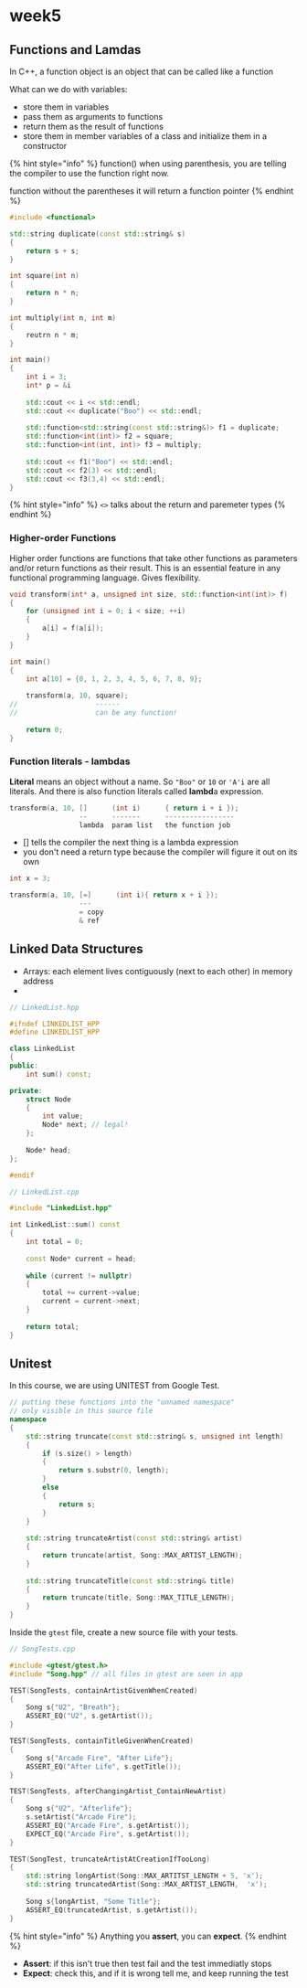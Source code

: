 # week5

## Functions and Lamdas

In C++, a function object is an object that can be called like a function

What can we do with variables: 

* store them in variables 
* pass them as arguments to functions 
* return them as the result of functions 
* store them in member variables of a class and initialize them in a constructor 

{% hint style="info" %}
function\(\) when using parenthesis, you are telling the compiler to use the function right now. 

function without the parentheses it will return a function pointer
{% endhint %}



```cpp
#include <functional>

std::string duplicate(const std::string& s)
{
    return s + s;
}

int square(int n)
{
    return n * n;
}

int multiply(int n, int m)
{
    reutrn n * m;
}

int main()
{
    int i = 3;
    int* p = &i
    
    std::cout << i << std::endl;
    std::cout << duplicate("Boo") << std::endl;
    
    std::function<std::string(const std::string&)> f1 = duplicate;
    std::function<int(int)> f2 = square;
    std::function<int(int, int)> f3 = multiply;
    
    std::cout << f1("Boo") << std::endl;
    std::cout << f2(3) << std::endl;
    std::cout << f3(3,4) << std::endl;
}
```

{% hint style="info" %}
`<>` talks about the return and paremeter types
{% endhint %}

### Higher-order Functions

Higher order functions are functions that take other functions as parameters and/or return functions as their result. This is an essential feature in any functional programming language. Gives flexibility.

```cpp
void transform(int* a, unsigned int size, std::function<int(int)> f)
{
    for (unsigned int i = 0; i < size; ++i)
    {
        a[i] = f(a[i]);
    }
}

int main()
{
    int a[10] = {0, 1, 2, 3, 4, 5, 6, 7, 8, 9};
    
    transform(a, 10, square);
//                   ------ 
//                   can be any function!
    
    return 0;
}
```

### Function literals - lambdas 

**Literal** means an object without a name. So `"Boo"` or `10` or `'A'i` are all literals. And there is also function literals called **lambd**a expression.

```cpp
transform(a, 10, []      (int i)      { return i + i });
                 --      -------      -----------------
                 lambda  param list   the function job
```

* \[\] tells the compiler the next thing is a lambda expression 
* you don't need a return type because the compiler will figure it out on its own

```cpp
int x = 3;

transform(a, 10, [=]      (int i){ return x + i });
                 ---     
                 = copy     
                 & ref
```

## Linked Data Structures

* Arrays: each element lives contiguously \(next to each other\) in memory address 
* 
```cpp
// LinkedList.hpp

#ifndef LINKEDLIST_HPP
#define LINKEDLIST_HPP

class LinkedList 
{
public:
    int sum() const;

private:
    struct Node
    {
        int value;
        Node* next; // legal!
    };
    
    Node* head;
};

#endif
```



```cpp
// LinkedList.cpp

#include "LinkedList.hpp"

int LinkedList::sum() const
{
    int total = 0;
    
    const Node* current = head;
    
    while (current != nullptr)
    {
        total += current->value;
        current = current->next;
    }
    
    return total;
}
```

## Unitest

In this course, we are using UNITEST from Google Test.

```cpp
// putting these functions into the "unnamed namespace"
// only visible in this source file
namespace
{
    std::string truncate(const std::string& s, unsigned int length)
    {
        if (s.size() > length)
        {
            return s.substr(0, length);
        }
        else
        {
            return s;
        }
    }
    
    std::string truncateArtist(const std::string& artist)
    {
        return truncate(artist, Song::MAX_ARTIST_LENGTH);
    }
    
    std::string truncateTitle(const std::string& title)
    {
        return truncate(title, Song::MAX_TITLE_LENGTH);
    }
}
```

Inside the `gtest` file, create a new source file with your tests. 

```cpp
// SongTests.cpp

#include <gtest/gtest.h>
#include "Song.hpp" // all files in gtest are seen in app

TEST(SongTests, containArtistGivenWhenCreated)
{
    Song s{"U2", "Breath"};
    ASSERT_EQ("U2", s.getArtist());
}

TEST(SongTests, containTitleGivenWhenCreated)
{
    Song s{"Arcade Fire", "After Life"};
    ASSERT_EQ("After Life", s.getTitle());
}

TEST(SongTests, afterChangingArtist_ContainNewArtist)
{
    Song s{"U2", "Afterlife"};
    s.setArtist("Arcade Fire");
    ASSERT_EQ("Arcade Fire", s.getArtist());
    EXPECT_EQ("Arcade Fire", s.getArtist());
}

TEST(SongTest, truncateArtistAtCreationIfTooLong)
{
    std::string longArtist(Song::MAX_ARTITST_LENGTH + 5, 'x');
    std::string truncatedArtist(Song::MAX_ARTIST_LENGTH,  'x');
    
    Song s{longArtist, "Some Title"};
    ASSERT_EQ(truncatedArtist, s.getArtist());
}
```

{% hint style="info" %}
Anything you **assert**, you can **expect**.
{% endhint %}

* **Assert**: if this isn't true then test fail and the test immediatly stops
* **Expect**: check this, and if it is wrong tell me, and keep running the test

